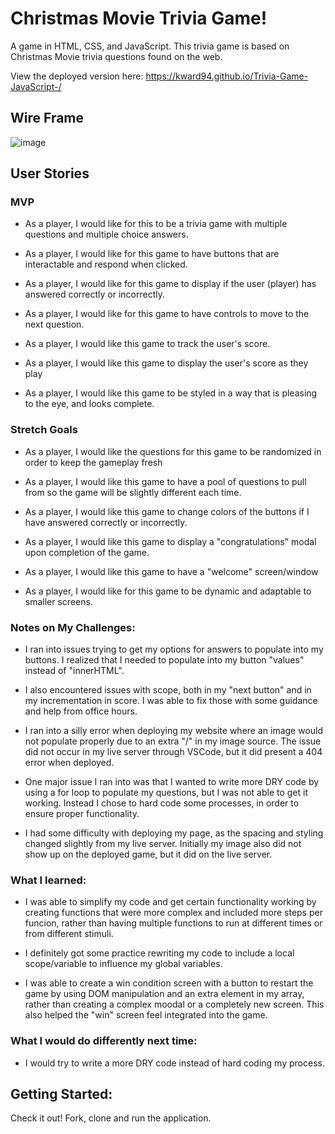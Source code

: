 <!-- Need to finish: 
-perhaps create a welcome window

- make the website dynamic and adaptable to smaller screens -->

# Christmas Movie Trivia Game!

A game in HTML, CSS, and JavaScript. This trivia game is based on Christmas Movie trivia questions found on the web.

View the deployed version here: https://kward94.github.io/Trivia-Game-JavaScript-/

## Wire Frame

![image](https://user-images.githubusercontent.com/75279409/102917852-289ff000-4443-11eb-9ebd-3e36221321cd.png)

## User Stories

### MVP
- As a player, I would like for this to be a trivia game with multiple questions and multiple choice answers.

- As a player, I would like for this game to have buttons that are interactable and respond when clicked.

- As a player, I would like for this game to display if the user (player) has answered correctly or incorrectly.

- As a player, I would like for this game to have controls to move to the next question.

- As a player, I would like this game to track the user's score.

- As a player, I would like this game to display the user's score as they play

- As a player, I would like this game to be styled in a way that is pleasing to the eye, and looks complete.

### Stretch Goals
- As a player, I would like the questions for this game to be randomized in order to keep the gameplay fresh

- As a player, I would like this game to have a pool of questions to pull from so the game will be slightly different each time.

- As a player, I would like this game to change colors of the buttons if I have answered correctly or incorrectly.

- As a player, I would like this game to display a "congratulations" modal upon completion of the game.

-  As a player, I would like this game to have a "welcome" screen/window

- As a player, I would like for this game to be dynamic and adaptable to smaller screens.


### Notes on My Challenges:
- I ran into issues trying to get my options for answers to populate into my buttons. I realized that I needed to populate into my button "values" instead of "innerHTML".

- I also encountered issues with scope, both in my "next button" and in my incrementation in score. I was able to fix those with some guidance and help from office hours.

- I ran into a silly error when deploying my website where an image would not populate properly due to an extra "/" in my image source. The issue did not occur in my live server through VSCode, but it did present a 404 error when deployed.

- One major issue I ran into was that I wanted to write more DRY code by using a for loop to populate my questions, but I was not able to get it working. Instead I chose to hard code some processes, in order to ensure proper functionality.

- I had some difficulty with deploying my page, as the spacing and styling changed slightly from my live server. Initially my image also did not show up on the deployed game, but it did on the live server.



### What I learned:
- I was able to simplify my code and get certain functionality working by creating functions that were more complex and included more steps per funcion, rather than having multiple functions to run at different times or from different stimuli.

- I definitely got some practice rewriting my code to include a local scope/variable to influence my global variables.

- I was able to create a win condition screen with a button to restart the game by using DOM manipulation and an extra element in my array, rather than creating a complex moodal or a completely new screen. This also helped the "win" screen feel integrated into the game.



### What I would do differently next time:
- I would try to write a more DRY code instead of hard coding my process.

## Getting Started:

Check it out! Fork, clone and run the application.


<!-- ## Attribution: -->